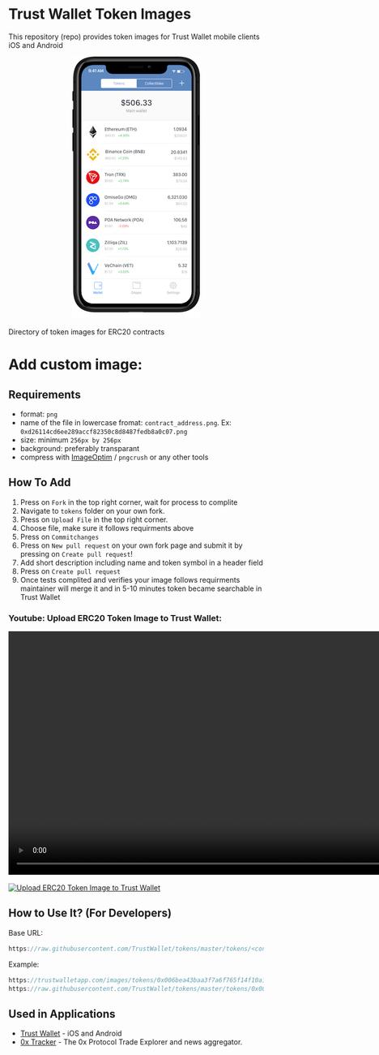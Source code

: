 # Trust Wallet Token Images
This repository (repo) provides token images for Trust Wallet mobile clients iOS and Android
<center><img src='https://raw.githubusercontent.com/TrustWallet/tokens/master/tutorial/trust-wallet.png'></center>

Directory of token images for ERC20 contracts

# Add custom image:
## Requirements
- format: `png`
- name of the file in lowercase fromat: `contract_address.png`. Ex: `0xd26114cd6ee289accf82350c8d8487fedb8a0c07.png`
- size: minimum `256px by 256px`
- background: preferably transparant
- compress with [ImageOptim](https://imageoptim.com/mac) / `pngcrush` or any other tools

## How To Add
1) Press on `Fork` in the top right corner, wait for process to complite
2) Navigate to `tokens` folder on your own fork.
3) Press on `Upload File` in the top right corner.
4) Choose file, make sure it follows requirments above
5) Press on `Commitchanges`
6) Press on `New pull request` on your own fork page and submit it by pressing on `Create pull request`!
7) Add short description including name and token symbol in a header field
8) Press on `Create pull request`
9) Once tests complited and verifies your image follows requirments maintainer will merge it and in 5-10 minutes token became searchable in Trust Wallet

### Youtube: Upload ERC20 Token Image to Trust Wallet:

<center>
<video alignwidth="720" height="480" controls>
  <source src="./tutorial/upload-token-image.mov" type="video/mp4">
</video>
</center>

[![Upload ERC20 Token Image to Trust Wallet](https://img.youtube.com/vi/EFrJT_b11m4/0.jpg)](https://www.youtube.com/watch?v=EFrJT_b11m4)

## How to Use It? (For Developers)
Base URL:
```js
https://raw.githubusercontent.com/TrustWallet/tokens/master/tokens/<contract_address>.png
```
Example:
```js
https://trustwalletapp.com/images/tokens/0x006bea43baa3f7a6f765f14f10a1a1b08334ef45.png
https://raw.githubusercontent.com/TrustWallet/tokens/master/tokens/0x006bea43baa3f7a6f765f14f10a1a1b08334ef45.png
```

## Used in Applications
- [Trust Wallet](https://trustwalletapp.com) - iOS and Android 
- [0x Tracker](https://0xtracker.com) - The 0x Protocol Trade Explorer and news aggregator.

